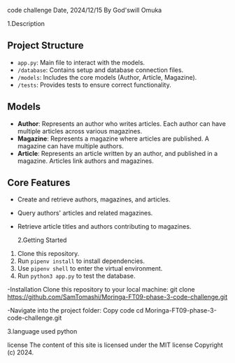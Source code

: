 code challenge
Date, 2024/12/15 By God'swill Omuka

  1.Description
## Project Structure
- `app.py`: Main file to interact with the models.
- `/database`: Contains setup and database connection files.
- `/models`: Includes the core models (Author, Article, Magazine).
- `/tests`: Provides tests to ensure correct functionality.

## Models
- **Author**: Represents an author who writes articles. Each author can have multiple articles across various magazines.
- **Magazine**: Represents a magazine where articles are published. A magazine can have multiple authors.
- **Article**: Represents an article written by an author, and published in a magazine. Articles link authors and magazines.

## Core Features
- Create and retrieve authors, magazines, and articles.
- Query authors' articles and related magazines.
- Retrieve article titles and authors contributing to magazines.

  2.Getting Started
1. Clone this repository.
2. Run `pipenv install` to install dependencies.
3. Use `pipenv shell` to enter the virtual environment.
4. Run `python3 app.py` to test the database.


  -Installation Clone this repository to your local machine: git clone https://github.com/SamTomashi/Moringa-FT09-phase-3-code-challenge.git

  -Navigate into the project folder: Copy code cd 
Moringa-FT09-phase-3-code-challenge.git

  3.language used 
python

license The content of this site is licensed under the MIT license Copyright (c) 2024.